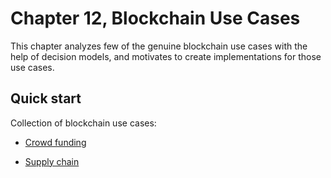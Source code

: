 # Chapter 12, Blockchain Use Cases
This chapter analyzes few of the genuine blockchain use cases with the help of decision models, and motivates to create implementations for those use cases.


## Quick start

Collection of blockchain use cases:

* [Crowd funding](./crowdfunding)

* [Supply chain](./supplychain)

